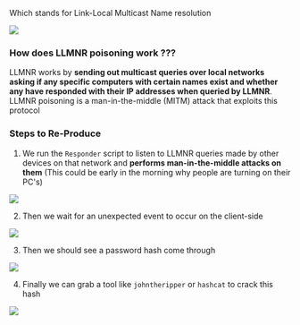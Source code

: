Which stands for Link-Local Multicast Name resolution

![](https://i.imgur.com/U1nwO4A.png)

### How does LLMNR poisoning work ???

LLMNR works by **sending out multicast queries over local networks asking if any specific computers with certain names exist and whether any have responded with their IP addresses when queried by LLMNR**. LLMNR poisoning is a man-in-the-middle (MITM) attack that exploits this protocol

### Steps to Re-Produce

1. We run the `Responder` script to listen to LLMNR queries made by other devices on that network and **performs man-in-the-middle attacks on them** (This could be early in the morning why people are turning on their PC's)

![](https://i.imgur.com/uYKJtur.png)

2. Then we wait for an unexpected event to occur on the client-side

![](https://i.imgur.com/7V1Ux4X.png)

3. Then we should see a password hash come through

![](https://i.imgur.com/JGlqYNy.png)

4. Finally we can grab a tool like `johntheripper` or `hashcat` to crack this hash

![](https://i.imgur.com/zranx24.png)

